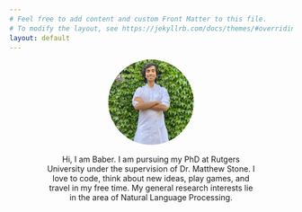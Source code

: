 ```yaml
---
# Feel free to add content and custom Front Matter to this file.
# To modify the layout, see https://jekyllrb.com/docs/themes/#overriding-theme-defaults
layout: default
---
```

<div align="center">
<p align="center">
  <img class="prof_pic" src="profile_pic.jpg">
</p>
<div align="center" class="intro">
Hi, I am Baber. I am pursuing my PhD at Rutgers University under the supervision of Dr. Matthew Stone. I love to code, think about new ideas, play games, and travel in my free time. My general research interests lie in the area of Natural Language Processing.
</div>
</div>

<style>
    .prof_pic {
        position: relative;
        border-radius: 50%;
        width: 30%;
        height: 30%;
    }
    .intro {
        width: 75%;
    }
</style>
